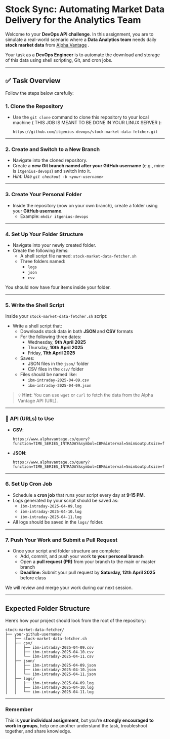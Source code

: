 # Stock Sync: Automating Market Data Delivery for the Analytics Team

Welcome to your **DevOps API challenge**. In this assignment, you are to simulate a real-world scenario where a **Data Analytics team** needs daily **stock market data** from [Alpha Vantage](https://www.alphavantage.co/)
.

Your task as a **DevOps Engineer** is to automate the download and storage of this data using shell scripting, Git, and cron jobs.

---

## ✅ Task Overview

Follow the steps below carefully:

### 1. Clone the Repository

- Use the `git clone` command to clone this repository to your local machine ( THIS JOB IS MEANT TO BE DONE IN YOUR LINUX SERVER ):
  ```
  https://github.com/itgenius-devops/stock-market-data-fetcher.git
  ```

---

### 2. Create and Switch to a New Branch

- Navigate into the cloned repository.
- Create a **new Git branch named after your GitHub username** (e.g., mine is `itgenius-devops`) and switch into it.
- *Hint: Use `git checkout -b <your-username>`*

---

### 3. Create Your Personal Folder

- Inside the repository (now on your own branch), create a folder using your **GitHub username**.
  - Example: `mkdir itgenius-devops`

---

### 4. Set Up Your Folder Structure

- Navigate into your newly created folder.
- Create the following items:
  - A shell script file named: `stock-market-data-fetcher.sh`
  - Three folders named:
    - `logs`
    - `json`
    - `csv`

You should now have four items inside your folder.

---

### 5. Write the Shell Script

Inside your `stock-market-data-fetcher.sh` script:

- Write a shell script that:
  - Downloads stock data in both **JSON** and **CSV** formats
  - For the following three dates:  
    - Wednesday, **9th April 2025**  
    - Thursday, **10th April 2025**  
    - Friday, **11th April 2025**
  - Saves:
    - JSON files in the `json/` folder
    - CSV files in the `csv/` folder
  - Files should be named like:
    - `ibm-intraday-2025-04-09.csv`
    - `ibm-intraday-2025-04-09.json`

> 💡 **Hint**: You can use `wget` or `curl` to fetch the data from the Alpha Vantage API (URL).

---

### 📅 API (URLs) to Use

- **CSV**:
  ```
  https://www.alphavantage.co/query?function=TIME_SERIES_INTRADAY&symbol=IBM&interval=5min&outputsize=full&datatype=csv&apikey=L2CS5Y3MI25MWQRY
  ```

- **JSON**:
  ```
  https://www.alphavantage.co/query?function=TIME_SERIES_INTRADAY&symbol=IBM&interval=5min&outputsize=full&datatype=json&apikey=L2CS5Y3MI25MWQRY
  ```

---

### 6. Set Up Cron Job

- Schedule a **cron job** that runs your script every day at **9:15 PM**.
- Logs generated by your script should be saved as:
  - `ibm-intraday-2025-04-09.log`
  - `ibm-intraday-2025-04-10.log`
  - `ibm-intraday-2025-04-11.log`
- All logs should be saved in the `logs/` folder.

---

### 7. Push Your Work and Submit a Pull Request

- Once your script and folder structure are complete:
  - Add, commit, and push your work **to your personal branch**
  - Open a **pull request (PR)** from your branch to the main or master branch
  - **Deadline:** Submit your pull request by **Saturday, 12th April 2025** before class

We will review and merge your work during our next session.

---

##  Expected Folder Structure

Here’s how your project should look from the root of the repository:

```
stock-market-data-fetcher/
├── your-github-username/
│   ├── stock-market-data-fetcher.sh
│   ├── csv/
│   │   ├── ibm-intraday-2025-04-09.csv
│   │   ├── ibm-intraday-2025-04-10.csv
│   │   └── ibm-intraday-2025-04-11.csv
│   ├── json/
│   │   ├── ibm-intraday-2025-04-09.json
│   │   ├── ibm-intraday-2025-04-10.json
│   │   └── ibm-intraday-2025-04-11.json
│   ├── logs/
│   │   ├── ibm-intraday-2025-04-09.log
│   │   ├── ibm-intraday-2025-04-10.log
│   │   └── ibm-intraday-2025-04-11.log
```

---

### Remember

This is **your individual assignment**, but you’re **strongly encouraged to work in groups**, help one another understand the task, troubleshoot together, and share knowledge.

